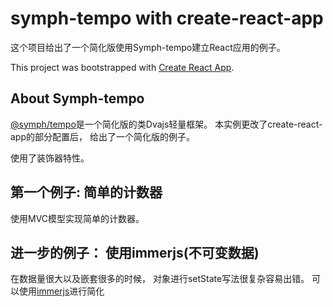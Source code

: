 # symph-tempo with create-react-app

这个项目给出了一个简化版使用Symph-tempo建立React应用的例子。

This project was bootstrapped with [Create React App](https://github.com/facebook/create-react-app).

## About Symph-tempo

[@symph/tempo](https://github.com/lnlfps/symph-tempo)是一个简化版的类Dvajs轻量框架。
本实例更改了create-react-app的部分配置后， 给出了一个简化版的例子。

使用了装饰器特性。


## 第一个例子: 简单的计数器

使用MVC模型实现简单的计数器。 

## 进一步的例子： 使用immerjs(不可变数据)

在数据量很大以及嵌套很多的时候， 对象进行setState写法很复杂容易出错。 
可以使用[immerjs](https://github.com/immerjs/immer)进行简化



